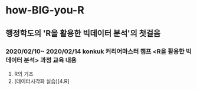 # how-BIG-you-R
## 행정학도의 'R을 활용한 빅데이터 분석'의 첫걸음
### 2020/02/10~ 2020/02/14 konkuk 커리어마스터 캠프 <R을 활용한 빅데이터 분석> 과정 교육 내용
1. R의 기초 
2. (데이터시각화 실습)[4.R]
